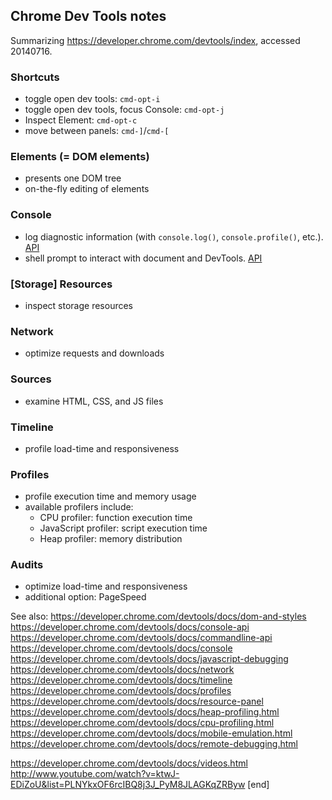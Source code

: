 ## Chrome Dev Tools notes

Summarizing https://developer.chrome.com/devtools/index, accessed 20140716.

### Shortcuts

 * toggle open dev tools: `cmd-opt-i`
 * toggle open dev tools, focus Console: `cmd-opt-j`
 * Inspect Element: `cmd-opt-c`
 * move between panels: `cmd-]`/`cmd-[`

### Elements (= DOM elements)

 * presents one DOM tree
 * on-the-fly editing of elements

### Console

 * log diagnostic information (with `console.log()`, `console.profile()`, etc.). [API](https://developer.chrome.com/devtools/docs/console-api)
 * shell prompt to interact with document and DevTools. [API](https://developer.chrome.com/devtools/docs/commandline-api)

### [Storage] Resources

 * inspect storage resources

### Network

 * optimize requests and downloads

### Sources

 * examine HTML, CSS, and JS files

### Timeline

 * profile load-time and responsiveness

### Profiles

 * profile execution time and memory usage
 * available profilers include:
   * CPU profiler: function execution time
   * JavaScript profiler: script execution time
   * Heap profiler: memory distribution

### Audits

 * optimize load-time and responsiveness
 * additional option: PageSpeed

See also:
https://developer.chrome.com/devtools/docs/dom-and-styles
https://developer.chrome.com/devtools/docs/console-api
https://developer.chrome.com/devtools/docs/commandline-api
https://developer.chrome.com/devtools/docs/console
https://developer.chrome.com/devtools/docs/javascript-debugging
https://developer.chrome.com/devtools/docs/network
https://developer.chrome.com/devtools/docs/timeline
https://developer.chrome.com/devtools/docs/profiles
https://developer.chrome.com/devtools/docs/resource-panel
https://developer.chrome.com/devtools/docs/heap-profiling.html
https://developer.chrome.com/devtools/docs/cpu-profiling.html
https://developer.chrome.com/devtools/docs/mobile-emulation.html
https://developer.chrome.com/devtools/docs/remote-debugging.html

https://developer.chrome.com/devtools/docs/videos.html
http://www.youtube.com/watch?v=ktwJ-EDiZoU&list=PLNYkxOF6rcIBQ8j3J_PyM8JLAGKqZRByw
[end]
